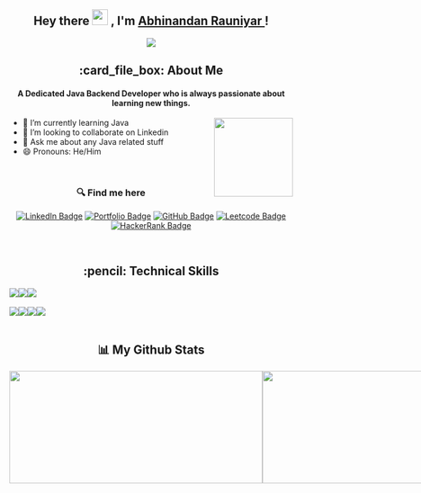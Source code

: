 <h2 align="center">
  Hey there <img src="https://media.giphy.com/media/hvRJCLFzcasrR4ia7z/giphy.gif" width="28"> , I'm <a href="https://rakeshrauniyar12.github.io/" target="_blank" rel="noopener noreferrer">Abhinandan Rauniyar </a>!
</h2>

<p align="center">
  <img src="https://readme-typing-svg.herokuapp.com/?lines=Passionate%20Coder;&center=true&width=500&height=50">
</p>

<h2 align="center"> :card_file_box: About Me</h2>
<h4 align='center'>A Dedicated Java Backend Developer who is always passionate about learning new things.</h4>

<img height="140px" align="right" src="https://r7q6w9z6.rocketcdn.me/career/wp-content/uploads/2021/06/2-46.gif"/>

- 🌱 I’m currently learning Java
- 👯 I’m looking to collaborate on Linkedin
- 💬 Ask me about any Java related stuff
- 😄 Pronouns: He/Him
   <br>
<br/>

<h3 align='center' style="margin-right=40px"> 🔍 Find me here </h3>
<div align='center'>

  [![LinkedIn Badge](https://img.shields.io/badge/LinkedIn--informational?style=flat&logo=linkedin&logoColor=blue&color=blue)]([https://www.linkedin.com/in/abhishek-dewangan-319345218/](https://www.linkedin.com/in/abhinandan-rauniyar-4921a8223/))
  [![Portfolio Badge](https://img.shields.io/badge/Portfolio--informational?style=flat&logo=portfolio&logoColor=white&color=red)](https://rakeshrauniyar12.github.io/)
  [![GitHub Badge](https://img.shields.io/badge/GitHub--informational?style=flat&logo=github&logoColor=white&color=blue)](https://github.com/rakeshrauniyar12)
  [![Leetcode Badge](https://img.shields.io/badge/Leetcode--informational?style=flat&logo=leetcode&logoColor=yellow&color=yellow)](https://leetcode.com/abhirauniyar1/)
  [![HackerRank Badge](https://img.shields.io/badge/HackerRank--green?style=flat&logo=hackerrank&logoColor=white&color=green)](https://www.hackerrank.com/abhirauniyara1)
</div>

<br>

<h2 align='center'> :pencil: Technical Skills</h2>

<div align='center' style="display: flex;">
  <img src="https://img.shields.io/badge/HTML5-E34F26?style=for-the-badge&logo=html5&logoColor=white" />
  <img src="https://img.shields.io/badge/CSS3-1572B6?style=for-the-badge&logo=css3&logoColor=white" />
  <img src="https://img.shields.io/badge/JavaScript-323330?style=for-the-badge&logo=javascript&logoColor=F7DF1E" />
</div>

<br>

<div align='center' style="display: flex;">
  <img src="https://img.shields.io/badge/Visual%20Studio%20Code-0078d7.svg?style=for-the-badge&logo=visual-studio-code&logoColor=white" />
  <img src="https://img.shields.io/badge/GitHub-100000?style=for-the-badge&logo=github&logoColor=white" />
  <img src="https://img.shields.io/badge/Heroku-430098?style=for-the-badge&logo=heroku&logoColor=white" />
  <img src="https://img.shields.io/badge/netlify-%23000000.svg?style=for-the-badge&logo=netlify&logoColor=#00C7B7" />
</div>
<br/>

 <h2 align='center'>📊 My Github Stats</h2>

<div style="display: flex;">
    <img width="450px" height="200px" alt="" src="https://github-readme-streak-stats.herokuapp.com?user=rakeshrauniyar12&theme=dark&hide_border=false" />
    <img width="300px" height="200px" alt="" src="https://github-readme-stats.vercel.app/api?username=rakeshrauniyar12&show_icons=true&theme=dark" />
[![Top Langs](https://github-readme-stats.vercel.app/api/top-langs/?username=rakeshrauniyar12&theme=dark)](https://github.com/rakeshrauniyar12/github-readme-stats)

</div>
<br/>


  <!-- <h2 align='center'>ℹ️ &nbsp;Github Info</h2> -->

<!-- <div>
  <p align='center'><b> :balance_scale: Github Profile Details</b></p><br/>
  <p align="center"><img width="800px" src=" alt="" align = "center"/></p>
</div>

<div>
  <!-- <p align='center'><b>📊 Github Contribution Graph</b></p><br/> -->
<!--   <p align="center"<a href="#"><img alt="" src="" /></a></p>
</div>

<div>
  <p align='center'><b>🏆 Github Achievements</b></p><br/>
  <p align="center"> <a href="><img src=" alt="" /></a> </p>
</div> 

<!--  <hr> --> 
<!---

rakeshrauniyar12/rakeshrauniyar12 is a ✨ special ✨ repository because its `README.md` (this file) appears on your GitHub profile.
You can click the Preview link to take a look at your changes.
--->
